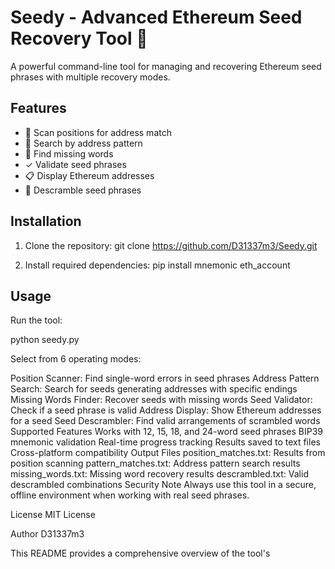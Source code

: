 # Seedy - Advanced Ethereum Seed Recovery Tool 🌱

A powerful command-line tool for managing and recovering Ethereum seed phrases with multiple recovery modes.

## Features

- 🔄 Scan positions for address match
- 🎯 Search by address pattern
- 🧩 Find missing words
- ✓ Validate seed phrases
- 📋 Display Ethereum addresses
- 🔀 Descramble seed phrases

## Installation

1. Clone the repository:
git clone https://github.com/D31337m3/Seedy.git



2. Install required dependencies:
pip install mnemonic eth_account

## Usage
Run the tool:

python seedy.py

Select from 6 operating modes:

Position Scanner: Find single-word errors in seed phrases
Address Pattern Search: Search for seeds generating addresses with specific endings
Missing Words Finder: Recover seeds with missing words
Seed Validator: Check if a seed phrase is valid
Address Display: Show Ethereum addresses for a seed
Seed Descrambler: Find valid arrangements of scrambled words
Supported Features
Works with 12, 15, 18, and 24-word seed phrases
BIP39 mnemonic validation
Real-time progress tracking
Results saved to text files
Cross-platform compatibility
Output Files
position_matches.txt: Results from position scanning
pattern_matches.txt: Address pattern search results
missing_words.txt: Missing word recovery results
descrambled.txt: Valid descrambled combinations
Security Note
Always use this tool in a secure, offline environment when working with real seed phrases.

License
MIT License

Author
D31337m3


This README provides a comprehensive overview of the tool's 